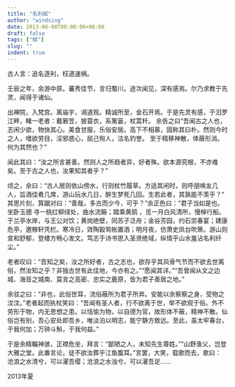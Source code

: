 ```yaml
---
title: "名利赋"
author: "windsing"
date: 2013-06-08T00:00:00+08:00
draft: false
tags: ["赋"]
slug: ""
indent: true
---
```


古人言：追名逐利，枉道速祸。 
<!--more-->
壬辰之年，余游中原。蕃秀佳节，言归蜀川。途次闻见，深有感焉。尔乃求教于先灵，闻得于诸仙。

出禅院，入梵宫。离庙宇，谒道观。精诚所至，金石开焉。于是先灵有感，于汨罗江畔，睹一老者：戴箬笠，披蓑衣，系篱篓，杖蒿杆。
余告之曰“吾闻古之人也，志闲少欲，物快其心。美食甘服，乐俗安居。高下不相慕，固称其曰朴。然则今时之人，嗜欲劳目，淫邪惑心，屈己徇人，沽名钓誉。
至于精移神散，体蔽形消。何为其然也？”

闻此其曰：“汝之所言甚善。然则人之所趋者异，好者殊。欲本源究根，不亦难矣。至于古之人也，汝果知其者乎？”

顷之，余曰：“古人居则依山傍水，行则杖竹履草。方适其闲时，则呼朋唤友几人，旨酒佳肴几席，游山玩水几日，醉生梦死几回。生若此者，其孰能不羡乎？” 其思片刻，箕踞对曰：“善哉，多古而少今，可乎？”余正色曰：“君子当如是也。坐卧玉骢 寻一桃红柳绿处，曲水流觞；踏乘黄鹄 ，觅一月白风清所，慢棹行船。于兰亭水岸，与王公对饮；黄岗绝壁，同苏子泛舟；金谷芳园，约石崇春宴；建康危亭，邀稼轩凭栏。寒冷日，效陶榖鸳帐置酒；明月夜，仿萧史凤台吹箫。游山则宣和舒郁，登楼方畅心发文。笃志于诗书思入圣贤绝域，纵情乎山水羞沾名利纤尘。”

老者叹曰：“吾知之矣，汝之所好者，古之志也，欲存乎其风骨气节而不欲去世离俗，然汝知之乎？非独古世有此佳地，今亦有之。”“愿闻其详。”“吾曾闻从文之边城、海音之城南、莫言之高密、忠实之鹿原，皆为君子善居之地。”

余驳之曰：“非也，此俗世耳，流俗蔽所为君子所弃。安能以余察察之身，受物之汶汶。”老者起而执杖笑曰：“吾闻有圣人者，行不欲离于世，举不欲观于俗。外不劳形于物，内无思想之患。以恬愉为物，以自德为官，故形体不蔽，精神不散。仙俗岂有别，吾心安处即吾乡，唯淡泊以明志，能宁静方致远。至此，虽太牢春台，于我何加；万钟斗斛，于我何益。”

于是余精瞩神骇，正襟危坐，拜言：“鄙陋之人，未知先生尊姓。”“山野渔父，岂登大雅之堂。此番言论，徒不欲汝葬乎江鱼腹耳。”言罢，大笑，载歌而去，歌曰： 沧浪之水清兮，可以濯吾缨；沧浪之水浊兮，可以濯吾足......

2013年夏

